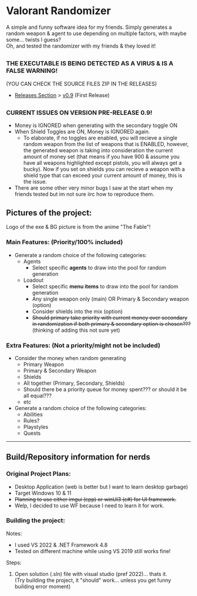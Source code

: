 # Valorant Randomizer
A simple and funny software idea for my friends. Simply generates a random weapon &amp; agent to use depending on multiple factors, with maybe some... twists I guess?  
Oh, and tested the randomizer with my friends & they loved it!

##

### THE EXECUTABLE IS BEING DETECTED AS A VIRUS & IS A FALSE WARNING!
(YOU CAN CHECK THE SOURCE FILES ZIP IN THE RELEASES)

- [Releases Section](https://github.com/j-2k/Valorant-Randomizer-Quest/tags) > [v0.9](https://github.com/j-2k/Valorant-Randomizer-Quest/releases/tag/v0.9) (First Release) 

##

### CURRENT ISSUES ON VERSION PRE-RELEASE 0.9!
- Money is IGNORED when generating with the secondary toggle ON
- When Shield Toggles are ON, Money is IGNORED again.
  - To elaborate, if no toggles are enabled, you will recieve a single random weapon from the list of weapons that is ENABLED, however, the generated weapon is taking into consideration the current amount of money set (that means if you have 900 & assume you have all weapons highlighted except pistols, you will always get a bucky). Now if you set on shields you can recieve a weapon with a shield type that can exceed your current amount of money, this is the issue.
- There are some other very minor bugs I saw at the start when my friends tested but im not sure iirc how to reproduce them.

##

## Pictures of the project:
Logo of the exe & BG picture is from the anime "The Fable"!


### Main Features: (Priority/100% included)
- Generate a random choice of the following categories:
  - Agents
    - Select specific **agents** to draw into the pool for random generation
  - Loadout
    - Select specific **menu items** to draw into the pool for random generation
    - Any single weapon only (main) OR Primary & Secondary weapon (option)
    - Consider shields into the mix (option)
    - ~~Should primary take priority with current money over secondary in randomization if both primary & secondary option is chosen???~~ (thinking of adding this not sure yet)


### Extra Features: (Not a priority/might not be included)
- Consider the money when random generating
  - Primary Weapon
  - Primary & Secondary Weapon
  - Shields
  - All together (Primary, Secondary, Shields)
  - Should there be a priority queue for money spent??? or should it be all equal???
  - etc
- Generate a random choice of the following categories:
  - Abilities
  - Rules?
  - Playstyles
  - Quests

---

## Build/Repository information for nerds

### Original Project Plans:
- Desktop Application (web is better but I want to learn desktop garbage)
- Target Windows 10 & 11
-  ~~Planning to use either imgui (cpp) or winUI3 (c#) for UI framework.~~
- Welp, I decided to use WF because I need to learn it for work.

### Building the project:
Notes:  
- I used VS 2022 & .NET Framework 4.8
- Tested on different machine while using VS 2019 still works fine!
  
Steps:
1) Open solution (.sln) file with visual studio (pref 2022)... thats it.  
(Try building the project, it "should" work... unless you get funny building error moment)

